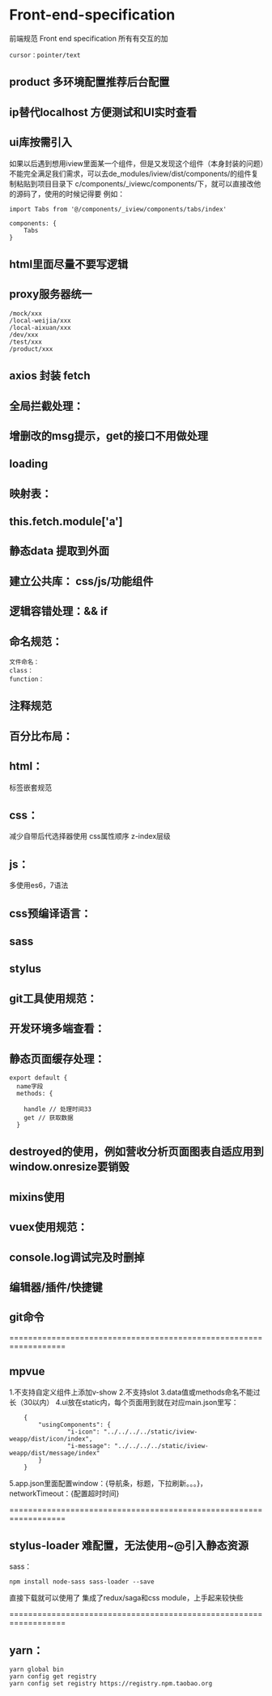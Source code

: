 # Front-end-specification
  前端规范 Front end specification
所有有交互的加
```
cursor：pointer/text
```

## product 多环境配置推荐后台配置

## ip替代localhost 方便测试和UI实时查看

## ui库按需引入
如果以后遇到想用iview里面某一个组件，但是又发现这个组件（本身封装的问题）不能完全满足我们需求，可以去de_modules/iview/dist/components/的组件复制粘贴到项目目录下 c/components/_iviewc/components/下，就可以直接改他的源码了，使用的时候记得要
例如：
```
import Tabs from '@/components/_iview/components/tabs/index'

components: {
    Tabs
} 
```

## html里面尽量不要写逻辑

## proxy服务器统一
```
/mock/xxx
/local-weijia/xxx
/local-aixuan/xxx
/dev/xxx
/test/xxx
/product/xxx
```
## axios 封装 fetch

## 全局拦截处理：
## 增删改的msg提示，get的接口不用做处理
## loading

## 映射表：

## this.fetch.module['a']

## 静态data 提取到外面

## 建立公共库： css/js/功能组件

## 逻辑容错处理：&& if

## 命名规范：
	文件命名：
	class：
	function：

## 注释规范

## 百分比布局：

## html：
 标签嵌套规范

## css：
减少自带后代选择器使用
css属性顺序
z-index层级

## js：
多使用es6，7语法

## css预编译语言：
## sass
## stylus

## git工具使用规范：

## 开发环境多端查看：

## 静态页面缓存处理：
```
export default {
  name字段
  methods: {

    handle // 处理时间33
    get // 获取数据
  }
```
## destroyed的使用，例如营收分析页面图表自适应用到window.onresize要销毁

## mixins使用



## vuex使用规范：


## console.log调试完及时删掉

## 编辑器/插件/快捷键

## git命令


==================================================================
## mpvue
1.不支持自定义组件上添加v-show
2.不支持slot
3.data值或methods命名不能过长（30以内）
4.ui放在static内，每个页面用到就在对应main.json里写：
```
	{
  		"usingComponents": {
    			"i-icon": "../../../../static/iview-weapp/dist/icon/index",
    			"i-message": "../../../../static/iview-weapp/dist/message/index"
  		}
	}
```
5.app.json里面配置window：{导航条，标题，下拉刷新。。。}，networkTimeout：{配置超时时间}

==================================================================
## stylus-loader 难配置，无法使用~@引入静态资源

sass：
```
npm install node-sass sass-loader --save
```
直接下载就可以使用了
集成了redux/saga和css module，上手起来较快些











==================================================================
## yarn：
```
yarn global bin
yarn config get registry
yarn config set registry https://registry.npm.taobao.org
```
